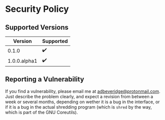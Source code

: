 # Security Policy

## Supported Versions
| Version         | Supported          |
| -------         | ------------------ |
| 0.1.0           | :heavy_check_mark: |
| 1.0.0.alpha1    | :heavy_check_mark: |

## Reporting a Vulnerability

If you find a vulnerability, please email me at adbeveridge@protonmail.com.
Just describe the problem clearly, and expect a revision from between a week
or several months, depending on wether it is a bug in the interface, or if it
is a bug in the actual shredding program (which is `shred` by the way, which
is part of the GNU Coreutils).

